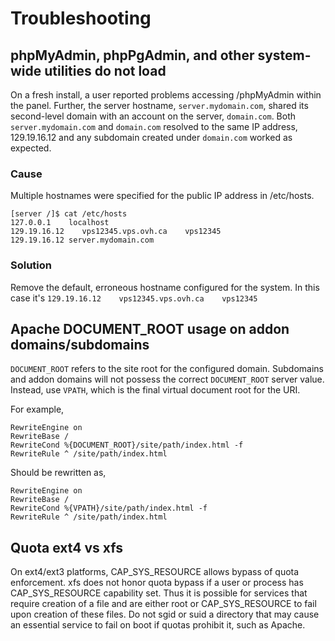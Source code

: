 # Troubleshooting

## phpMyAdmin, phpPgAdmin, and other system-wide utilities do not load

On a fresh install, a user reported problems accessing /phpMyAdmin within the panel. Further, the server hostname, `server.mydomain.com`, shared its second-level domain with an account on the server, `domain.com`. Both `server.mydomain.com` and `domain.com` resolved to the same IP address, 129.19.16.12 and any subdomain created under `domain.com` worked as expected.

### Cause

 Multiple hostnames were specified for the public IP address in /etc/hosts.

```
[server /]$ cat /etc/hosts
127.0.0.1    localhost
129.19.16.12    vps12345.vps.ovh.ca    vps12345
129.19.16.12 server.mydomain.com
```

### Solution

Remove the default, erroneous hostname configured for the system. In this case it's `129.19.16.12    vps12345.vps.ovh.ca    vps12345`

## Apache DOCUMENT_ROOT usage on addon domains/subdomains

`DOCUMENT_ROOT` refers to the site root for the configured domain. Subdomains and addon domains will not possess the correct `DOCUMENT_ROOT` server value. Instead, use `VPATH`, which is the final virtual document root for the URI.

For example,

```
RewriteEngine on
RewriteBase /
RewriteCond %{DOCUMENT_ROOT}/site/path/index.html -f
RewriteRule ^ /site/path/index.html
```

Should be rewritten as,

```
RewriteEngine on
RewriteBase /
RewriteCond %{VPATH}/site/path/index.html -f
RewriteRule ^ /site/path/index.html
```

## Quota ext4 vs xfs

On ext4/ext3 platforms, CAP_SYS_RESOURCE allows bypass of quota enforcement. xfs does not honor quota bypass if a user or process has CAP_SYS_RESOURCE capability set. Thus it is possible for services that require creation of a file and are either root or CAP_SYS_RESOURCE to fail upon creation of these files. Do not sgid or suid a directory that may cause an essential service to fail on boot if quotas prohibit it, such as Apache.
